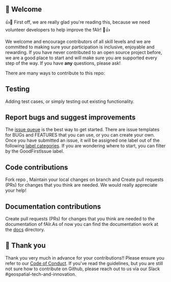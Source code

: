 ## :hugs: Welcome

:+1::tada: First off, we are really glad you're reading this, because we need volunteer developers to help improve the fAIr! :tada::+1:

We welcome and encourage contributors of all skill levels and we are committed to making sure your participation is inclusive, enjoyable and rewarding. If you have never contributed to an open source project before, we are a good place to start and will make sure you are supported every step of the way. If you have **any** questions, please ask!

There are many ways to contribute to this repo:

## Testing

Adding test cases, or simply testing out existing functionality.

## Report bugs and suggest improvements

The [issue queue](https://github.com/hotosm/fAIr/issues) is the best way to get started. There are issue templates for BUGs and FEATURES that you can use, or you can create your own. Once you have submitted an issue, it will be assigned one label out of the following [label categories](https://github.com/hotosm/fAIr/labels). If you are wondering where to start, you can filter by the GoodFirstIssue label.

## Code contributions

Fork repo , Maintain your local changes on branch and Create pull requests (PRs) for changes that you think are needed. We would really appreciate your help!

## Documentation contributions 

Create pull requests (PRs) for changes that you think are needed to the documentation of fAIr.As of now you can find the documentation work at the [docs](https://github.com/hotosm/fAIr/tree/master/docs) directory.


## :handshake: Thank you

Thank you very much in advance for your contributions!! Please ensure you refer to our [Code of Conduct](https://github.com/hotosm/fAIr/blob/master/docs/Code-of-Conduct.md).
If you've read the guidelines, but you are still not sure how to contribute on Github, please reach out to us via our Slack #geospatial-tech-and-innovation.
